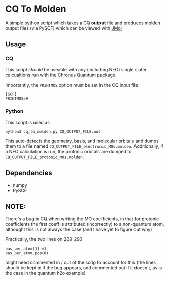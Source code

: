# CQ To Molden

A simple python script which takes a CQ **output** file and produces molden
output files (via PySCF) which can be viewed with 
[JMol](https://jmol.sourceforge.net)

## Usage
### CQ
This script _should_ be useable with any (including NEO) single slater
calcualtions run with the 
[Chronus Quantum](https://urania.chem.washington.edu/chronusq/chronusq_public/-/wikis/home)
package.

Importantly, the `PRINTMOS` option must be set in the CQ input file
```
[SCF]
PRINTMOS=9
```

### Python
This script is used as
```
python3 cq_to_molden.py CQ_OUTPUT_FILE.out
```
This auto-detects the geometry, basis, and molecular orbitals and dumps them to
a file named `CQ_OUTPUT_FILE_electronic_MOs.molden`.
Additionally, if a NEO calculation is run, the protonic orbitals are dumped to
`CQ_OUTPUT_FILE_protonic_MOs.molden`.


## Dependencies
- numpy
- PySCF

## NOTE:
There's a bug in CQ when writing the MO coefficients, in that for protonic
coefficients the first coeff is attributed (incorrectly) to a non-quantum atom,
althought this is not always the case (and I have yet to figure out why)

Practically, the two lines on 289-290 
```
bas_per_atom[1]-=1
bas_per_atom.pop(0)
```
might need commented in / out of the scrip to account for this
(the lines should be kept in if the bug appears, and commented out if it
doesn't, as is the case in the quantum h2o example)
